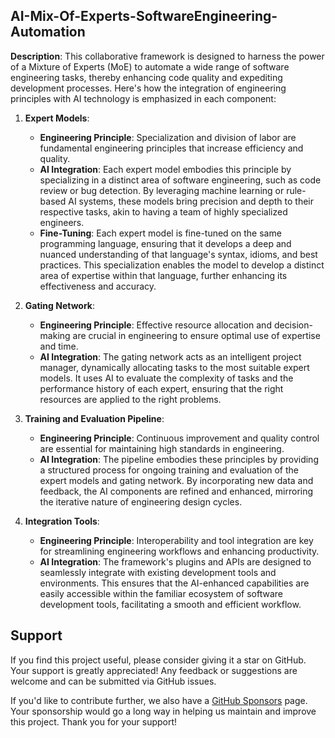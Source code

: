 ## AI-Mix-Of-Experts-SoftwareEngineering-Automation
**Description**: This collaborative framework is designed to harness the power of a Mixture of Experts (MoE) to automate a wide range of software engineering tasks, thereby enhancing code quality and expediting development processes. Here's how the integration of engineering principles with AI technology is emphasized in each component:

1. **Expert Models**:
   - **Engineering Principle**: Specialization and division of labor are fundamental engineering principles that increase efficiency and quality.
   - **AI Integration**: Each expert model embodies this principle by specializing in a distinct area of software engineering, such as code review or bug detection. By leveraging machine learning or rule-based AI systems, these models bring precision and depth to their respective tasks, akin to having a team of highly specialized engineers.
   - **Fine-Tuning**: Each expert model is fine-tuned on the same programming language, ensuring that it develops a deep and nuanced understanding of that language's syntax, idioms, and best practices. This specialization enables the model to develop a distinct area of expertise within that language, further enhancing its effectiveness and accuracy.

2. **Gating Network**:
   - **Engineering Principle**: Effective resource allocation and decision-making are crucial in engineering to ensure optimal use of expertise and time.
   - **AI Integration**: The gating network acts as an intelligent project manager, dynamically allocating tasks to the most suitable expert models. It uses AI to evaluate the complexity of tasks and the performance history of each expert, ensuring that the right resources are applied to the right problems.

3. **Training and Evaluation Pipeline**:
   - **Engineering Principle**: Continuous improvement and quality control are essential for maintaining high standards in engineering.
   - **AI Integration**: The pipeline embodies these principles by providing a structured process for ongoing training and evaluation of the expert models and gating network. By incorporating new data and feedback, the AI components are refined and enhanced, mirroring the iterative nature of engineering design cycles.

4. **Integration Tools**:
   - **Engineering Principle**: Interoperability and tool integration are key for streamlining engineering workflows and enhancing productivity.
   - **AI Integration**: The framework's plugins and APIs are designed to seamlessly integrate with existing development tools and environments. This ensures that the AI-enhanced capabilities are easily accessible within the familiar ecosystem of software development tools, facilitating a smooth and efficient workflow.

## Support
If you find this project useful, please consider giving it a star on GitHub. Your support is greatly appreciated! Any feedback or suggestions are welcome and can be submitted via GitHub issues. 

If you'd like to contribute further, we also have a [GitHub Sponsors](https://github.com/sponsors/nanowell) page. Your sponsorship would go a long way in helping us maintain and improve this project. Thank you for your support!
